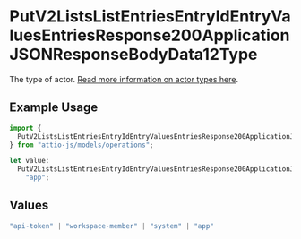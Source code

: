 # PutV2ListsListEntriesEntryIdEntryValuesEntriesResponse200ApplicationJSONResponseBodyData12Type

The type of actor. [Read more information on actor types here](/docs/actors).

## Example Usage

```typescript
import {
  PutV2ListsListEntriesEntryIdEntryValuesEntriesResponse200ApplicationJSONResponseBodyData12Type,
} from "attio-js/models/operations";

let value:
  PutV2ListsListEntriesEntryIdEntryValuesEntriesResponse200ApplicationJSONResponseBodyData12Type =
    "app";
```

## Values

```typescript
"api-token" | "workspace-member" | "system" | "app"
```